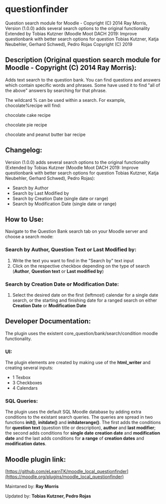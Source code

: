 # questionfinder
Question search module for Moodle - Copyright (C) 2014 Ray Morris, Version (1.0.0) adds several search options to the original functionality Extended by Tobias Kutzner (Moodle Moot DACH 2019: Improve questionbank with better search options for question Tobias Kutzner, Katja Neubehler, Gerhard Schwed), Pedro Rojas Copyright (C) 2019

## Description (Original question search module for Moodle - Copyright (C) 2014 Ray Morris):
Adds text search to the question bank. You can find questions and answers which contain specific words and phrases. Some have used it to find "all of the above" answers by searching for that phrase.  

The wildcard % can be used within a search. For example, chocolate%recipe will find:

chocolate cake recipe

chocolate pie recipe

chocolate and peanut butter bar recipe

## Changelog:
Version (1.0.0) adds several search options to the original functionality (Extended by Tobias Kutzner (Moodle Moot DACH 2019: Improve questionbank with better search options for question Tobias Kutzner, Katja Neubehler, Gerhard Schwed), Pedro Rojas):

- Search by Author
- Search by Last Modified by
- Search by Creation Date (single date or range)
- Search by Modification Date (single date or range)

## How to Use:
Navigate to the Question Bank search tab on your Moodle server and choose a search mode:

### Search by Author, Question Text or Last Modified by:
1) Write the text you want to find in the "Search by" text input
2) Click on the respective checkbox depending on the type of search (**Author**, **Question text** or **Last modified by**)

### Search by Creation Date or Modification Date:
1) Select the desired date on the first (leftmost) calendar for a single date search, or the starting and finishing date for a ranged search on either **Creation Date** or **Modification Date**

## Developer Documentation:
The plugin uses the existent core_question/bank/search/condition moodle functionality.
### UI:
The plugin elements are created by making use of the **html_writer** and creating several inputs:
- 1 Texbox
- 3 Checkboxes
- 4 Calendars
### SQL Queries:
The plugin uses the default SQL Moodle database by adding extra conditions to the existant search queries. The queries are spread in two functions **init()**, **initdate()** and **initdaterange()**. The first adds the conditions for **question text** (question title or description), **author** and **last modifier**; the second adds conditions for **single date** **creation date** and **modification date** and the last adds conditions for **a range** of **creation dates** and **modification dates**.
 
## Moodle plugin link:
[https://github.com/eLearnTK/moodle_local_questionfinder](https://moodle.org/plugins/moodle_local_questionfinder)

Maintaned by: **Ray Morris**

Updated by: **Tobias Kutzner, Pedro Rojas**
